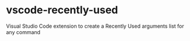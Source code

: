 # vscode-recently-used
Visual Studio Code extension to create a Recently Used arguments list for any command
